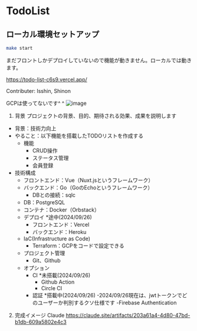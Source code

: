 # TodoList
## ローカル環境セットアップ
``` bash
make start
```

まだフロントしかデプロイしていないので機能が動きません。ローカルでは動きます。

https://todo-list-c6s9.vercel.app/


Contributer: Isshin, Shinon

GCPは使ってないです^ ^
![image](https://github.com/user-attachments/assets/9fc2bf3e-80aa-4f34-a1c6-add3ab0b9138)



1. 背景
プロジェクトの背景、目的、期待される効果、成果を説明します
- 背景：技術力向上
- やること：以下機能を搭載したTODOリストを作成する
  - 機能
    - CRUD操作
    - ステータス管理
    - 会員登録
- 技術構成
  - フロントエンド：Vue（Nuxt.jsというフレームワーク）
  - バックエンド：Go（GoのEchoというフレームワーク）
    - DBとの接続：sqlc
  - DB：PostgreSQL
  - コンテナ：Docker（Orbstack）
  - デプロイ *途中(2024/09/26) 
    - フロントエンド：Vercel
    - バックエンド：Heroku
  - IaC(Infrastructure as Code)
    - Terraform：GCPをコードで設定できる
  - プロジェクト管理
    - Git、Github
  - オプション
    - CI *未搭載(2024/09/26) 
      - Github Action
      - Circle CI
    - 認証 *搭載中(2024/09/26)
      -2024/09/26現在は、jwtトークンでどのユーザーか判別するクソ仕様です 
      -Firebase Authentication

2. 完成イメージ
Claude
https://claude.site/artifacts/203a61a4-4d80-47bd-b1db-609a5802e4c3
